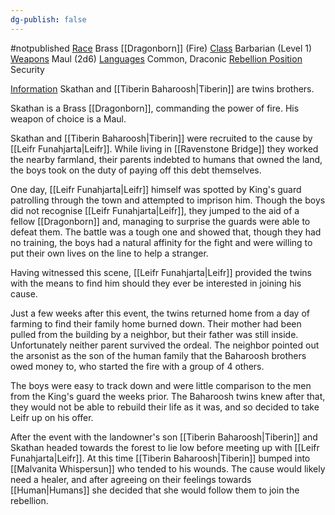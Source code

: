 ```yaml
---
dg-publish: false
---
```

#notpublished 
<u>Race</u>
Brass [[Dragonborn]] (Fire)
<U>Class</u>
Barbarian (Level 1)
<u>Weapons</u>
Maul (2d6)
<u>Languages</u>
Common, Draconic
<u>Rebellion Position</u>
Security

<U>Information</u>
Skathan and [[Tiberin Baharoosh|Tiberin]] are twins brothers.

Skathan is a Brass [[Dragonborn]], commanding the power of fire. His weapon of choice is a Maul.

Skathan and [[Tiberin Baharoosh|Tiberin]] were recruited to the cause by [[Leifr Funahjarta|Leifr]].
While living in [[Ravenstone Bridge]] they worked the nearby farmland, their parents indebted to humans that owned the land, the boys took on the duty of paying off this debt themselves. 

One day, [[Leifr Funahjarta|Leifr]] himself was spotted by King's guard patrolling through the town and attempted to imprison him. Though the boys did not recognise [[Leifr Funahjarta|Leifr]], they jumped to the aid of a fellow [[Dragonborn]] and, managing to surprise the guards were able to defeat them. The battle was a tough one and showed that, though they had no training, the boys had a natural affinity for the fight and were willing to put their own lives on the line to help a stranger.

Having witnessed this scene, [[Leifr Funahjarta|Leifr]] provided the twins with the means to find him should they ever be interested in joining his cause.

Just a few weeks after this event, the twins returned home from a day of farming to find their family home burned down. Their mother had been pulled from the building by a neighbor, but their father was still inside. Unfortunately neither parent survived the ordeal.
The neighbor pointed out the arsonist as the son of the human family that the Baharoosh brothers owed money to, who started the fire with a group of 4 others.

The boys were easy to track down and were little comparison to the men from the King's guard the weeks prior. The Baharoosh twins knew after that, they would not be able to rebuild their life as it was, and so decided to take Leifr up on his offer.

After the event with the landowner's son [[Tiberin Baharoosh|Tiberin]] and Skathan headed towards the forest to lie low before meeting up with [[Leifr Funahjarta|Leifr]]. At this time [[Tiberin Baharoosh|Tiberin]] bumped into [[Malvanita Whispersun]] who tended to his wounds. The cause would likely need a healer, and after agreeing on their feelings towards [[Human|Humans]] she decided that she would follow them to join the rebellion.